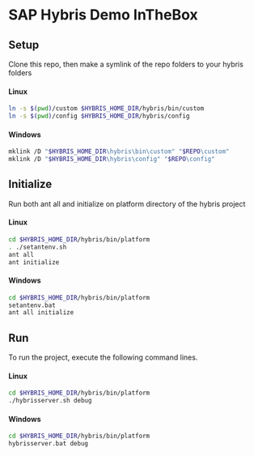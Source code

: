 # SAP Hybris Demo InTheBox

## Setup
Clone this repo, then make a symlink of the repo folders to your hybris folders

#### Linux

```bash
ln -s $(pwd)/custom $HYBRIS_HOME_DIR/hybris/bin/custom
ln -s $(pwd)/config $HYBRIS_HOME_DIR/hybris/config
```

#### Windows

```bash
mklink /D "$HYBRIS_HOME_DIR\hybris\bin\custom" "$REPO\custom"
mklink /D "$HYBRIS_HOME_DIR\hybris\config" "$REPO\config"
```

## Initialize

Run both ant all and initialize on platform directory of the hybris project

#### Linux

```bash
cd $HYBRIS_HOME_DIR/hybris/bin/platform
. ./setantenv.sh
ant all
ant initialize
```

#### Windows

```bash
cd $HYBRIS_HOME_DIR/hybris/bin/platform
setantenv.bat
ant all initialize
```

## Run

To run the project, execute the following command lines.

#### Linux

```bash
cd $HYBRIS_HOME_DIR/hybris/bin/platform
./hybrisserver.sh debug
```

#### Windows

```bash
cd $HYBRIS_HOME_DIR/hybris/bin/platform
hybrisserver.bat debug
```

